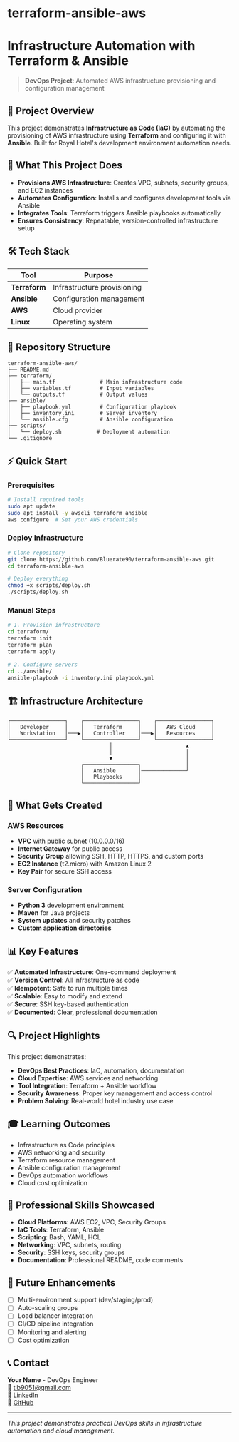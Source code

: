 # terraform-ansible-aws

# Infrastructure Automation with Terraform & Ansible

> **DevOps Project**: Automated AWS infrastructure provisioning and configuration management

## 🚀 Project Overview

This project demonstrates **Infrastructure as Code (IaC)** by automating the provisioning of AWS infrastructure using **Terraform** and configuring it with **Ansible**. Built for Royal Hotel's development environment automation needs.

## 🎯 What This Project Does

- **Provisions AWS Infrastructure**: Creates VPC, subnets, security groups, and EC2 instances
- **Automates Configuration**: Installs and configures development tools via Ansible
- **Integrates Tools**: Terraform triggers Ansible playbooks automatically
- **Ensures Consistency**: Repeatable, version-controlled infrastructure setup

## 🛠️ Tech Stack

| Tool | Purpose |
|------|---------|
| **Terraform** | Infrastructure provisioning |
| **Ansible** | Configuration management |
| **AWS** | Cloud provider |
| **Linux** | Operating system |

## 📁 Repository Structure

```
terraform-ansible-aws/
├── README.md
├── terraform/
│   ├── main.tf              # Main infrastructure code
│   ├── variables.tf         # Input variables
│   └── outputs.tf           # Output values
├── ansible/
│   ├── playbook.yml         # Configuration playbook
│   ├── inventory.ini        # Server inventory
│   └── ansible.cfg          # Ansible configuration
├── scripts/
│   └── deploy.sh           # Deployment automation
└── .gitignore
```

## ⚡ Quick Start

### Prerequisites
```bash
# Install required tools
sudo apt update
sudo apt install -y awscli terraform ansible
aws configure  # Set your AWS credentials
```

### Deploy Infrastructure
```bash
# Clone repository
git clone https://github.com/Bluerate90/terraform-ansible-aws.git
cd terraform-ansible-aws

# Deploy everything
chmod +x scripts/deploy.sh
./scripts/deploy.sh
```

### Manual Steps
```bash
# 1. Provision infrastructure
cd terraform/
terraform init
terraform plan
terraform apply

# 2. Configure servers
cd ../ansible/
ansible-playbook -i inventory.ini playbook.yml
```

## 🏗️ Infrastructure Architecture

```
┌─────────────────┐    ┌─────────────────┐    ┌─────────────────┐
│   Developer     │    │   Terraform     │    │   AWS Cloud     │
│   Workstation   │───▶│   Controller    │───▶│   Resources     │
└─────────────────┘    └─────────────────┘    └─────────────────┘
                                │                       ▲
                                │                       │
                                ▼                       │
                       ┌─────────────────┐              │
                       │   Ansible       │──────────────┘
                       │   Playbooks     │
                       └─────────────────┘
```

## 🔧 What Gets Created

### AWS Resources
- **VPC** with public subnet (10.0.0.0/16)
- **Internet Gateway** for public access
- **Security Group** allowing SSH, HTTP, HTTPS, and custom ports
- **EC2 Instance** (t2.micro) with Amazon Linux 2
- **Key Pair** for secure SSH access

### Server Configuration
- **Python 3** development environment
- **Maven** for Java projects
- **System updates** and security patches
- **Custom application directories**

## 📊 Key Features

✅ **Automated Infrastructure**: One-command deployment  
✅ **Version Control**: All infrastructure as code  
✅ **Idempotent**: Safe to run multiple times  
✅ **Scalable**: Easy to modify and extend  
✅ **Secure**: SSH key-based authentication  
✅ **Documented**: Clear, professional documentation  

## 🔍 Project Highlights

This project demonstrates:
- **DevOps Best Practices**: IaC, automation, documentation
- **Cloud Expertise**: AWS services and networking
- **Tool Integration**: Terraform + Ansible workflow
- **Security Awareness**: Proper key management and access control
- **Problem Solving**: Real-world hotel industry use case

## 🎓 Learning Outcomes

- Infrastructure as Code principles
- AWS networking and security
- Terraform resource management
- Ansible configuration management
- DevOps automation workflows
- Cloud cost optimization

## 💼 Professional Skills Showcased

- **Cloud Platforms**: AWS EC2, VPC, Security Groups
- **IaC Tools**: Terraform, Ansible
- **Scripting**: Bash, YAML, HCL
- **Networking**: VPC, subnets, routing
- **Security**: SSH keys, security groups
- **Documentation**: Professional README, code comments

## 🚀 Future Enhancements

- [ ] Multi-environment support (dev/staging/prod)
- [ ] Auto-scaling groups
- [ ] Load balancer integration
- [ ] CI/CD pipeline integration
- [ ] Monitoring and alerting
- [ ] Cost optimization

## 📞 Contact

**Your Name** - DevOps Engineer  
📧 tib9051@gmail.com  
🔗 [LinkedIn](https://linkedin.com/in/profile)  
🐙 [GitHub](https://github.com/Bluerate90)

---

*This project demonstrates practical DevOps skills in infrastructure automation and cloud management.*
